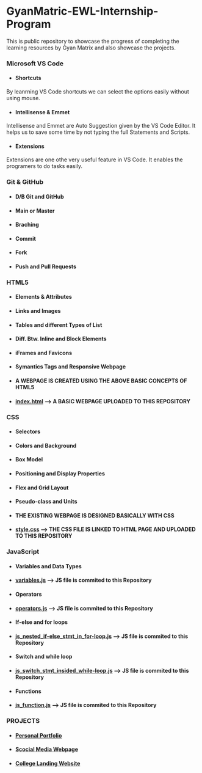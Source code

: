 # GyanMatric-EWL-Internship-Program
This is public repository to showcase the progress of completing the learning resources by Gyan Matrix and also showcase the projects.

### Microsoft VS Code
* #### Shortcuts

By leanrning VS Code shortcuts we can select the options easily without using mouse.
* #### Intellisense & Emmet

Intellisense and Emmet are Auto Suggestion given by the VS Code Editor. It helps us to save some time by not typing the full Statements and Scripts.
* #### Extensions

Extensions are one othe very useful feature in VS Code. It enables the programers to do tasks easily.

### Git & GitHub

* #### D/B Git and GitHub

* #### Main or Master

* #### Braching

* #### Commit

* #### Fork

* #### Push and Pull Requests

### HTML5

* #### Elements & Attributes

* #### Links and Images

* #### Tables and different Types of List

* #### Diff. Btw. Inline and Block Elements

* #### iFrames and Favicons

* #### Symantics Tags and Responsive Webpage

* #### **A WEBPAGE IS CREATED USING THE ABOVE BASIC CONCEPTS OF HTML5**

* #### **[index.html](https://github.com/iamRishvanth/GyanMatric-EWL-Internship-Program/blob/main/index.html) --> A BASIC WEBPAGE UPLOADED TO THIS REPOSITORY**

### CSS

* #### Selectors

* #### Colors and Background

* #### Box Model

* #### Positioning and Display Properties

* #### Flex and Grid Layout

* #### Pseudo-class and Units

* #### **THE EXISTING WEBPAGE IS DESIGNED BASICALLY WITH CSS**

* #### **[style.css](https://github.com/iamRishvanth/GyanMatric-EWL-Internship-Program/blob/main/style.css) --> THE CSS FILE IS LINKED TO HTML PAGE AND UPLOADED TO THIS REPOSITORY**

### JavaScript

* #### Variables and Data Types

* #### **[variables.js](https://github.com/iamRishvanth/GyanMatric-EWL-Internship-Program/blob/main/variables.js) --> JS file is commited to this Repository**

* #### Operators

* #### **[operators.js](https://github.com/iamRishvanth/GyanMatric-EWL-Internship-Program/blob/main/js_operators.js) --> JS file is commited to this Repository**

* #### If-else and for loops

* #### **[js_nested_if-else_stmt_in_for-loop.js](https://github.com/iamRishvanth/GyanMatric-EWL-Internship-Program/blob/main/js_nested_if-else_stmt_in_for-loop.js) --> JS file is commited to this Repository**

* #### Switch and while loop

* #### **[js_switch_stmt_insided_while-loop.js](https://github.com/iamRishvanth/GyanMatric-EWL-Internship-Program/blob/main/js_switch_stmt_insided_while-loop.js) --> JS file is commited to this Repository**

* #### Functions

* #### **[js_function.js](https://github.com/iamRishvanth/GyanMatric-EWL-Internship-Program/blob/main/js_function.js) --> JS file is commited to this Repository**

### PROJECTS

* #### [Personal Portfolio](https://github.com/iamRishvanth/Personal-Portfolio)

* #### [Scocial Media Webpage](https://github.com/iamRishvanth/Social-Media-Website)

* #### [College Landing Website](https://github.com/iamRishvanth/SIET-College-Website)
